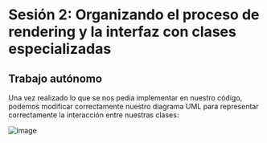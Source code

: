 # Sesión 2: Organizando el proceso de rendering y la interfaz con clases especializadas
## Trabajo autónomo

Una vez realizado lo que se nos pedia implementar en nuestro código, podemos modificar correctamente nuestro diagrama UML para representar correctamente la interacción entre nuestras clases:

![image](https://github.com/user-attachments/assets/32aab858-0ea0-40d7-9ea3-d57c2b5c3fe0)
